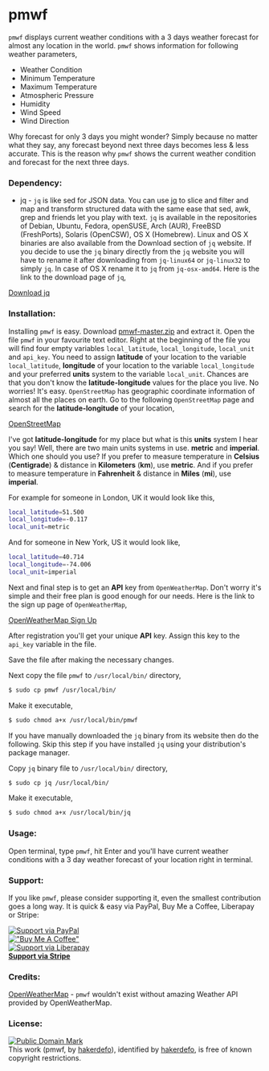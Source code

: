 # pmwf
`pmwf` displays current weather conditions with a 3 days weather forecast for almost any location in the world.
`pmwf` shows information for following weather parameters,

- Weather Condition
- Minimum Temperature
- Maximum Temperature
- Atmospheric Pressure
- Humidity
- Wind Speed
- Wind Direction

Why forecast for only 3 days you might wonder?
Simply because no matter what they say, any forecast beyond next three days becomes less & less accurate. This is the reason why `pmwf` shows the current weather condition and forecast for the next three days.


### Dependency:
- jq - `jq` is like sed for JSON data. You can use [jq] to slice and filter and map and transform structured data with the same ease that sed, awk, grep and friends let you play with text. `jq` is available in the repositories of Debian, Ubuntu, Fedora, openSUSE, Arch (AUR), FreeBSD (FreshPorts), Solaris (OpenCSW), OS X (Homebrew). Linux and OS X binaries are also available from the Download section of `jq` website. If you decide to use the `jq` binary directly from the `jq` website you will have to rename it after downloading from `jq-linux64` or `jq-linux32` to simply `jq`. In case of OS X rename it to `jq` from `jq-osx-amd64`. Here is the link to the download page of `jq`,

[Download jq]

### Installation:
Installing `pmwf` is easy. Download [pmwf-master.zip] and extract it. Open the file `pmwf` in your favourite text editor. Right at the beginning of the file you will find four empty variables `local_latitude`, `local_longitude`, `local_unit` and `api_key`. You need to assign **latitude** of your location to the variable `local_latitude`, **longitude** of your location to the variable `local_longitude` and your preferred **units** system to the variable `local_unit`. Chances are that you don't know the **latitude-longitude** values for the place you live. No worries! It's easy. `OpenStreetMap` has geographic coordinate information of almost all the places on earth. Go to the following `OpenStreetMap` page and search for the **latitude-longitude** of your location,  

[OpenStreetMap](https://www.openstreetmap.org)  

I've got **latitude-longitude** for my place but what is this **units** system I hear you say! Well, there are two main units systems in use. **metric** and **imperial**. Which one should you use? If you prefer to measure temperature in **Celsius** (**Centigrade**) & distance in **Kilometers** (**km**), use **metric**. And if you prefer to measure temperature in **Fahrenheit** & distance in **Miles** (**mi**), use **imperial**.  

For example for someone in London, UK it would look like this,  

```sh
local_latitude=51.500
local_longitude=-0.117
local_unit=metric
```

And for someone in New York, US it would look like,  

```sh
local_latitude=40.714
local_longitude=-74.006
local_unit=imperial
```

Next and final step is to get an **API** key from `OpenWeatherMap`. Don't worry it's simple and their free plan is good enough for our needs. Here is the link to the sign up page of `OpenWeatherMap`,  

[OpenWeatherMap Sign Up]  

After registration you'll get your unique **API** key. Assign this key to the `api_key` variable in the file.  

Save the file after making the necessary changes. 

Next copy the file `pmwf` to `/usr/local/bin/` directory,  

```sh
$ sudo cp pmwf /usr/local/bin/
```

Make it executable,  

```sh
$ sudo chmod a+x /usr/local/bin/pmwf
```

If you have manually downloaded the `jq` binary from its website then do the following. Skip this step if you have installed `jq` using your distribution's package manager.  

Copy `jq` binary file to `/usr/local/bin/` directory,  

```sh
$ sudo cp jq /usr/local/bin/
```

Make it executable,  

```sh
$ sudo chmod a+x /usr/local/bin/jq
```

### Usage:
Open terminal, type `pmwf`, hit Enter and you'll have current weather conditions with a 3 day weather forecast of your location right in terminal.  

### Support:
If you like `pmwf`, please consider supporting it, even the smallest contribution goes a long way. It is quick & easy via PayPal, Buy Me a Coffee, Liberapay or Stripe:  

[![Support via PayPal](https://cdn.jsdelivr.net/gh/twolfson/paypal-github-button@1.0.0/dist/button.svg)](https://paypal.me/hakerdefo)  
[!["Buy Me A Coffee"](https://user-images.githubusercontent.com/1376749/120938564-50c59780-c6e1-11eb-814f-22a0399623c5.png)](https://www.buymeacoffee.com/hakerdefo)  
[![Support via Liberapay](https://liberapay.com/assets/widgets/donate.svg)](https://liberapay.com/hakerdefo/donate)  
[**Support via Stripe**](https://buy.stripe.com/28odRcfob9or41OdQQ)  

### Credits:
[OpenWeatherMap] - `pmwf` wouldn't exist without amazing Weather API provided by OpenWeatherMap.

### License:
[![Public Domain Mark](http://i.creativecommons.org/p/mark/1.0/88x31.png)](http://creativecommons.org/publicdomain/mark/1.0/)  
This work (<span property="dct:title">pmwf</span>, by [<span property="dct:title">hakerdefo</span>](https://github.com/hakerdefo/pmwf)), identified by [<span property="dct:title">hakerdefo</span>](https://hakerdefo.blogspot.com), is free of known copyright restrictions.

[jq]:https://stedolan.github.io/jq/
[Download jq]:https://stedolan.github.io/jq/download/
[pmwf-master.zip]:https://github.com/hakerdefo/pmwf/archive/master.zip
[OpenWeatherMap Sign Up]:http://openweathermap.org/register
[OpenWeatherMap]:http://openweathermap.org/
